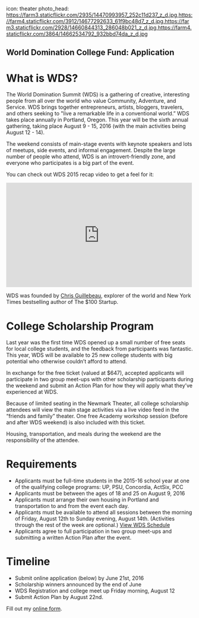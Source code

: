 icon: theater
photo_head: https://farm3.staticflickr.com/2935/14470993957_252c11d237_z_d.jpg,https://farm4.staticflickr.com/3912/14677292633_61f9bc48d7_z_d.jpg,https://farm3.staticflickr.com/2928/14660844313_286048b021_z_d.jpg,https://farm4.staticflickr.com/3864/14662534792_932bbd74da_z_d.jpg

<!-- # The 2015 World Domination College Fund Application is Closed

Thanks for your interest and see you at WDS 2016!

-->

## World Domination College Fund: Application

# What is WDS?

The World Domination Summit (WDS) is a gathering of creative, interesting people from all over the world who value Community, Adventure, and Service. WDS brings together entrepreneurs, artists, bloggers, travelers, and others seeking to "live a remarkable life in a conventional world.” WDS takes place annually in Portland, Oregon. This year will be the sixth annual gathering, taking place August 9 - 15, 2016 (with the main activities being August 12 - 14).

The weekend consists of main-stage events with keynote speakers and lots of meetups, side events, and informal engagement. Despite the large number of people who attend, WDS is an introvert-friendly zone, and everyone who participates is a big part of the event.

You can check out WDS 2015 recap video to get a feel for it:

<iframe src="https://player.vimeo.com/video/151533965" width="500" height="281" frameborder="0" webkitallowfullscreen mozallowfullscreen allowfullscreen></iframe>

WDS was founded by <a href="http://chrisguillebeau.com/about/" target="_blank">Chris Guillebeau</a>, explorer of the world and New York Times bestselling author of The $100 Startup.
 
<div class="zig-zags_blue"></div>

# College Scholarship Program

Last year was the first time WDS opened up a small number of free seats for local college students, and the feedback from participants was fantastic. This year, WDS will be available to 25 new college students with big potential who otherwise couldn’t afford to attend. 

In exchange for the free ticket (valued at $647), accepted applicants will participate in two group meet-ups with other scholarship participants during the weekend and submit an Action Plan for how they will apply what they’ve experienced at WDS. 

Because of limited seating in the Newmark Theater, all college scholarship attendees will view the main stage activities via a live video feed in the “friends and family” theater. One free Academy workshop session (before and after WDS weekend) is also included with this ticket. 

Housing, transportation, and meals during the weekend are the responsibility of the attendee.

# Requirements

<ul>
  <li>Applicants must be full-time students in the 2015-16 school year at one of the qualifying college programs: UP, PSU, Concordia, ActSix, PCC</li>
<li>Applicants must be between the ages of 18 and 25 on August 9, 2016</li>
<li>Applicants must arrange their own housing in Portland and transportation to and from the event each day.</li>
<li>Applicants must be available to attend all sessions between the morning of Friday, August 12th to Sunday evening, August 14th. (Activities through the rest of the week are optional.) <a href="http://worlddominationsummit.com/schedule" target="_blank">View WDS Schedule</a></li>
<li>Applicants agree to full participation in two group meet-ups and submitting a written Action Plan after the event.</li>
</ul>

# Timeline

<ul>
<li>Submit online application (below) by June 21st, 2016</li>
<li>Scholarship winners announced by the end of June</li>
<li>WDS Registration and college meet up Friday morning, August 12</li>
<li>Submit Action Plan by August 22nd.</li>
</ul>

<div class="line-canvas"></div>

<div id="wufoo-zf7b2mc1wlbcn7">
Fill out my <a href="https://worlddominationsummit.wufoo.com/forms/zf7b2mc1wlbcn7">online form</a>.
</div>
<script type="text/javascript">var zf7b2mc1wlbcn7;(function(d, t) {
var s = d.createElement(t), options = {
'userName':'worlddominationsummit',
'formHash':'zf7b2mc1wlbcn7',
'autoResize':true,
'height':'2144',
'async':true,
'host':'wufoo.com',
'header':'show',
'ssl':true};
s.src = ('https:' == d.location.protocol ? 'https://' : 'http://') + 'www.wufoo.com/scripts/embed/form.js';
s.onload = s.onreadystatechange = function() {
var rs = this.readyState; if (rs) if (rs != 'complete') if (rs != 'loaded') return;
try { zf7b2mc1wlbcn7 = new WufooForm();zf7b2mc1wlbcn7.initialize(options);zf7b2mc1wlbcn7.display(); } catch (e) {}};
var scr = d.getElementsByTagName(t)[0], par = scr.parentNode; par.insertBefore(s, scr);
})(document, 'script');</script>
